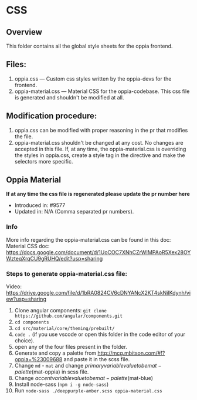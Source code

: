 # CSS
## Overview
This folder contains all the global style sheets for the oppia frontend.

## Files:
1. oppia.css — Custom css styles written by the oppia-devs for the frontend.
2. oppia-material.css — Material CSS for the oppia-codebase. This css file is generated and shouldn't be modified at all.

## Modification procedure:
1. oppia.css can be modified with proper reasoning in the pr that modifies the file.
2. oppia-material.css shouldn't be changed at any cost. No changes are accepted in this file.
   If, at any time, the oppia-material.css is overriding the styles in oppia.css, create a style tag in the directive and make the selectors more specific.

## Oppia Material
**If at any time the css file is regenerated please update the pr number here**

- Introduced in: #9577
- Updated in: N/A (Comma separated pr numbers).

### Info
More info regarding the oppia-material.css can be found in this doc:
Material CSS doc: https://docs.google.com/document/d/1UoCOC7XNhCZrWIMPAoR5Xex28OYWzteqXrqCU9gRUHQ/edit?usp=sharing

### Steps to generate oppia-material.css file:

Video: https://drive.google.com/file/d/1bRA0824CV6cDNYANcX2KT4skNilKdynh/view?usp=sharing

1. Clone angular components: `git clone https://github.com/angular/components.git`
2. `cd components`
3. `cd src/material/core/theming/prebuilt/`
4. `code .` (if you use vscode or open this folder in the code editor of your choice).
5. open any of the four files present in the folder.
6. Generate and copy a palette from http://mcg.mbitson.com/#!?oppia=%23009688 and paste it in the scss file.
7. Change `md` - `mat` and change $primary variable value to be mat-palette($mat-oppia) in scss file.
8. Change $accent variable value to be mat-palette($mat-blue)
9. Install node-sass (`npm i -g node-sass`)
10. Run `node-sass ./deeppurple-amber.scss oppia-material.css`
